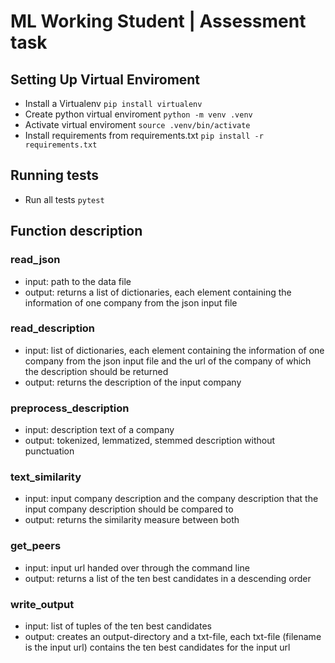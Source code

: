 # ML Working Student | Assessment task



## Setting Up Virtual Enviroment

- Install a Virtualenv
 `pip install virtualenv`
- Create python virtual enviroment
 `python -m venv .venv`
- Activate virtual enviroment
 `source .venv/bin/activate`
- Install requirements from requirements.txt
 `pip install -r requirements.txt`

## Running tests
- Run all tests
 `pytest`

## Function description
### read_json
- input: path to the data file
- output: returns a list of dictionaries, each element containing the information of one company from the json input file 

### read_description
- input: list of dictionaries, each element containing the information of one company from the json input file and the url of the company of which the description should be returned
- output: returns the description of the input company

### preprocess_description
- input: description text of a company
- output: tokenized, lemmatized, stemmed description without punctuation

### text_similarity
- input: input company description and the company description that the input company description should be compared to
- output: returns the similarity measure between both 

### get_peers
- input: input url handed over through the command line
- output: returns a list of the ten best candidates in a descending order

### write_output
- input: list of tuples of the ten best candidates
- output: creates an output-directory and a txt-file, each txt-file (filename is the input url) contains the ten best candidates for the input url